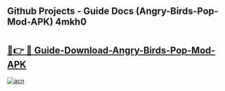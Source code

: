 ## Github Projects - Guide Docs (Angry-Birds-Pop-Mod-APK) 4mkh0

# <h2><a href="https://apkcomod.com?title=Angry-Birds-Pop-Mod-APK">🔗👉 🔴 Guide-Download-Angry-Birds-Pop-Mod-APK </a></h2>

[![acn](https://github.com/user-attachments/assets/0f9c940e-d8b0-45ae-aac7-cd30a18b3e1c)](https://apkcomod.com?title=Angry-Birds-Pop-Mod-APK)
